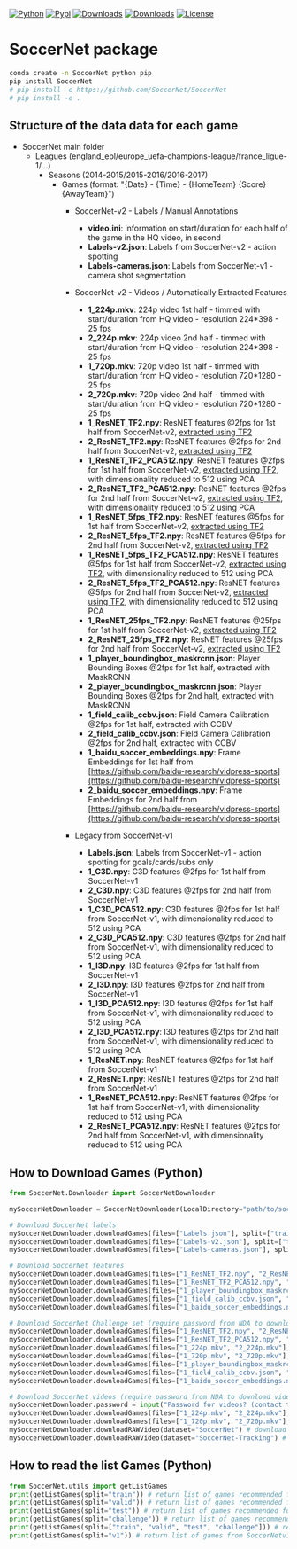 [![Python](https://img.shields.io/pypi/pyversions/SoccerNet)](https://img.shields.io/pypi/pyversions/SoccerNet)
[![Pypi](https://img.shields.io/pypi/v/SoccerNet)](https://pypi.org/project/SoccerNet/)
[![Downloads](https://static.pepy.tech/personalized-badge/SoccerNet?period=month&units=international_system&left_color=grey&right_color=brightgreen&left_text=PyPI%20downloads/month)](https://pepy.tech/project/SoccerNet)
[![Downloads](https://static.pepy.tech/personalized-badge/SoccerNet?period=total&units=international_system&left_color=grey&right_color=brightgreen&left_text=Downloads)](https://pepy.tech/project/SoccerNet)
[![License](https://img.shields.io/badge/license-MIT-green.svg)](https://github.com/SoccerNet/SoccerNet/blob/master/LICENSE)
<!-- [![LOC](https://sloc.xyz/github/SoccerNet/SoccerNet/?category=code)](https://github.com/SoccerNet/SoccerNet/) -->
<!-- [![Forks](https://img.shields.io/github/forks/SoccerNet/SoccerNet.svg)](https://github.com/SoccerNet/SoccerNet/network) -->
<!-- [![Issues](https://img.shields.io/github/issues/SoccerNet/SoccerNet.svg)](https://github.com/SoccerNet/SoccerNet/issues) -->
<!-- [![Project Status](http://www.repostatus.org/badges/latest/active.svg)](http://www.repostatus.org/#active) -->

# SoccerNet package

```bash
conda create -n SoccerNet python pip
pip install SoccerNet
# pip install -e https://github.com/SoccerNet/SoccerNet
# pip install -e .
```

## Structure of the data data for each game

- SoccerNet main folder
  - Leagues (england_epl/europe_uefa-champions-league/france_ligue-1/...)
    - Seasons (2014-2015/2015-2016/2016-2017)
      - Games (format: "{Date} - {Time} - {HomeTeam} {Score} {AwayTeam}")
        - SoccerNet-v2 - Labels / Manual Annotations
          - **video.ini**: information on start/duration for each half of the game in the HQ video, in second
          - **Labels-v2.json**: Labels from SoccerNet-v2 - action spotting
          - **Labels-cameras.json**: Labels from SoccerNet-v1 - camera shot segmentation

        - SoccerNet-v2 - Videos / Automatically Extracted Features
          - **1_224p.mkv**: 224p video 1st half - timmed with start/duration from HQ video - resolution 224*398 - 25 fps
          - **2_224p.mkv**: 224p video 2nd half - timmed with start/duration from HQ video - resolution 224*398 - 25 fps
          - **1_720p.mkv**: 720p video 1st half - timmed with start/duration from HQ video - resolution 720*1280 - 25 fps
          - **2_720p.mkv**: 720p video 2nd half - timmed with start/duration from HQ video - resolution 720*1280 - 25 fps
          - **1_ResNET_TF2.npy**: ResNET features @2fps for 1st half from SoccerNet-v2, [extracted using TF2](https://github.com/SilvioGiancola/SoccerNetv2-DevKit)
          - **2_ResNET_TF2.npy**: ResNET features @2fps for 2nd half from SoccerNet-v2, [extracted using TF2](https://github.com/SilvioGiancola/SoccerNetv2-DevKit)
          - **1_ResNET_TF2_PCA512.npy**: ResNET features @2fps for 1st half from SoccerNet-v2, [extracted using TF2](https://github.com/SilvioGiancola/SoccerNetv2-DevKit), with dimensionality reduced to 512 using PCA
          - **2_ResNET_TF2_PCA512.npy**: ResNET features @2fps for 2nd half from SoccerNet-v2, [extracted using TF2](https://github.com/SilvioGiancola/SoccerNetv2-DevKit), with dimensionality reduced to 512 using PCA
          - **1_ResNET_5fps_TF2.npy**: ResNET features @5fps for 1st half from SoccerNet-v2, [extracted using TF2](https://github.com/SilvioGiancola/SoccerNetv2-DevKit)
          - **2_ResNET_5fps_TF2.npy**: ResNET features @5fps for 2nd half from SoccerNet-v2, [extracted using TF2](https://github.com/SilvioGiancola/SoccerNetv2-DevKit)
          - **1_ResNET_5fps_TF2_PCA512.npy**: ResNET features @5fps for 1st half from SoccerNet-v2, [extracted using TF2](https://github.com/SilvioGiancola/SoccerNetv2-DevKit), with dimensionality reduced to 512 using PCA
          - **2_ResNET_5fps_TF2_PCA512.npy**: ResNET features @5fps for 2nd half from SoccerNet-v2, [extracted using TF2](https://github.com/SilvioGiancola/SoccerNetv2-DevKit), with dimensionality reduced to 512 using PCA
          - **1_ResNET_25fps_TF2.npy**: ResNET features @25fps for 1st half from SoccerNet-v2, [extracted using TF2](https://github.com/SilvioGiancola/SoccerNetv2-DevKit)
          - **2_ResNET_25fps_TF2.npy**: ResNET features @25fps for 2nd half from SoccerNet-v2, [extracted using TF2](https://github.com/SilvioGiancola/SoccerNetv2-DevKit)
          - **1_player_boundingbox_maskrcnn.json**: Player Bounding Boxes @2fps for 1st half, extracted with MaskRCNN
          - **2_player_boundingbox_maskrcnn.json**: Player Bounding Boxes @2fps for 2nd half, extracted with MaskRCNN
          - **1_field_calib_ccbv.json**: Field Camera Calibration @2fps for 1st half, extracted with CCBV
          - **2_field_calib_ccbv.json**: Field Camera Calibration @2fps for 2nd half, extracted with CCBV
          - **1_baidu_soccer_embeddings.npy**: Frame Embeddings for 1st half from [https://github.com/baidu-research/vidpress-sports](https://github.com/baidu-research/vidpress-sports)
          - **2_baidu_soccer_embeddings.npy**: Frame Embeddings for 2nd half from [https://github.com/baidu-research/vidpress-sports](https://github.com/baidu-research/vidpress-sports)

        - Legacy from SoccerNet-v1
          - **Labels.json**: Labels from SoccerNet-v1 - action spotting for goals/cards/subs only
          - **1_C3D.npy**: C3D features @2fps for 1st half from SoccerNet-v1
          - **2_C3D.npy**: C3D features @2fps for 2nd half from SoccerNet-v1
          - **1_C3D_PCA512.npy**: C3D features @2fps for 1st half from SoccerNet-v1, with dimensionality reduced to 512 using PCA
          - **2_C3D_PCA512.npy**: C3D features @2fps for 2nd half from SoccerNet-v1, with dimensionality reduced to 512 using PCA
          - **1_I3D.npy**: I3D features @2fps for 1st half from SoccerNet-v1
          - **2_I3D.npy**: I3D features @2fps for 2nd half from SoccerNet-v1
          - **1_I3D_PCA512.npy**: I3D features @2fps for 1st half from SoccerNet-v1, with dimensionality reduced to 512 using PCA
          - **2_I3D_PCA512.npy**: I3D features @2fps for 2nd half from SoccerNet-v1, with dimensionality reduced to 512 using PCA
          - **1_ResNET.npy**: ResNET features @2fps for 1st half from SoccerNet-v1
          - **2_ResNET.npy**: ResNET features @2fps for 2nd half from SoccerNet-v1
          - **1_ResNET_PCA512.npy**: ResNET features @2fps for 1st half from SoccerNet-v1, with dimensionality reduced to 512 using PCA
          - **2_ResNET_PCA512.npy**: ResNET features @2fps for 2nd half from SoccerNet-v1, with dimensionality reduced to 512 using PCA


## How to Download Games (Python)

```python
from SoccerNet.Downloader import SoccerNetDownloader

mySoccerNetDownloader = SoccerNetDownloader(LocalDirectory="path/to/soccernet")

# Download SoccerNet labels
mySoccerNetDownloader.downloadGames(files=["Labels.json"], split=["train","valid","test"]) # download labels
mySoccerNetDownloader.downloadGames(files=["Labels-v2.json"], split=["train","valid","test"]) # download labels SN v2
mySoccerNetDownloader.downloadGames(files=["Labels-cameras.json"], split=["train","valid","test"]) # download labels for camera shot

# Download SoccerNet features
mySoccerNetDownloader.downloadGames(files=["1_ResNET_TF2.npy", "2_ResNET_TF2.npy"], split=["train","valid","test"]) # download Features
mySoccerNetDownloader.downloadGames(files=["1_ResNET_TF2_PCA512.npy", "2_ResNET_TF2_PCA512.npy"], split=["train","valid","test"]) # download Features reduced with PCA
mySoccerNetDownloader.downloadGames(files=["1_player_boundingbox_maskrcnn.json", "2_player_boundingbox_maskrcnn.json"], split=["train","valid","test"]) # download Player Bounding Boxes inferred with MaskRCNN
mySoccerNetDownloader.downloadGames(files=["1_field_calib_ccbv.json", "2_field_calib_ccbv.json"], split=["train","valid","test"]) # download Field Calibration inferred with CCBV
mySoccerNetDownloader.downloadGames(files=["1_baidu_soccer_embeddings.npy","2_baidu_soccer_embeddings.npy"], split=["train","valid","test"]) # download Frame Embeddings from https://github.com/baidu-research/vidpress-sports

# Download SoccerNet Challenge set (require password from NDA to download videos)
mySoccerNetDownloader.downloadGames(files=["1_ResNET_TF2.npy", "2_ResNET_TF2.npy"], split=["challenge"]) # download ResNET Features
mySoccerNetDownloader.downloadGames(files=["1_ResNET_TF2_PCA512.npy", "2_ResNET_TF2_PCA512.npy"], split=["challenge"]) # download ResNET Features reduced with PCA
mySoccerNetDownloader.downloadGames(files=["1_224p.mkv", "2_224p.mkv"], split=["challenge"]) # download 224p Videos (require password from NDA)
mySoccerNetDownloader.downloadGames(files=["1_720p.mkv", "2_720p.mkv"], split=["challenge"]) # download 720p Videos (require password from NDA)
mySoccerNetDownloader.downloadGames(files=["1_player_boundingbox_maskrcnn.json", "2_player_boundingbox_maskrcnn.json"], split=["challenge"]) # download Player Bounding Boxes inferred with MaskRCNN 
mySoccerNetDownloader.downloadGames(files=["1_field_calib_ccbv.json", "2_field_calib_ccbv.json"], split=["challenge"]) # download Field Calibration inferred with CCBV 
mySoccerNetDownloader.downloadGames(files=["1_baidu_soccer_embeddings.npy","2_baidu_soccer_embeddings.npy"], split=["challenge"]) # download Frame Embeddings from https://github.com/baidu-research/vidpress-sports

# Download SoccerNet videos (require password from NDA to download videos)
mySoccerNetDownloader.password = input("Password for videos? (contact the author):\n")
mySoccerNetDownloader.downloadGames(files=["1_224p.mkv", "2_224p.mkv"], split=["train","valid","test"]) # download 224p Videos
mySoccerNetDownloader.downloadGames(files=["1_720p.mkv", "2_720p.mkv"], split=["train","valid","test"]) # download 720p Videos 
mySoccerNetDownloader.downloadRAWVideo(dataset="SoccerNet") # download 720p Videos 
mySoccerNetDownloader.downloadRAWVideo(dataset="SoccerNet-Tracking") # download single camera RAW Videos 
```

## How to read the list Games (Python)

```python
from SoccerNet.utils import getListGames
print(getListGames(split="train")) # return list of games recommended for training
print(getListGames(split="valid")) # return list of games recommended for validation
print(getListGames(split="test")) # return list of games recommended for testing
print(getListGames(split="challenge")) # return list of games recommended for challenge
print(getListGames(split=["train", "valid", "test", "challenge"])) # return list of games for training, validation and testing
print(getListGames(split="v1")) # return list of games from SoccerNetv1 (train/valid/test)
```

